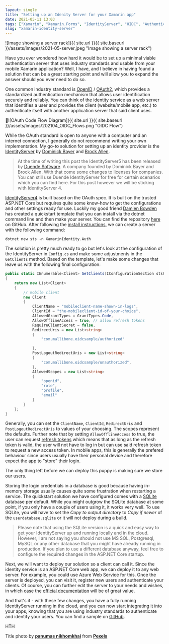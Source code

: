 ```yaml
---
layout: single
title: "Setting up an Idenity Server for your Xamarin app"
date: 2021-05-11 13:03
tags: ["Xamarin", "Xamarin.Forms", "IdentityServer", "OIDC", "Authentication"]
slug: "xamarin-identity-server"
---
```


![Image showing a server rack]({{ site.url }}{{ site.baseurl }}/assets/images/2021-05-server.jpeg "Image showing a server rack")

Have you ever wondered how hard it would be to set up a minimal viable authentication server that uses industry standards and usable from your mobile Xamarin application? Well, I have, and I believe in having found a solution that can be a great starting point and will allow you to expand the answer should you ever need to do so.

One common industry standard is [OpenID](https://openid.net/developers/specs/) / [OAuth2](https://tools.ietf.org/html/rfc6749), which provides a standardized authentication mechanism that allows user identification securely and reliably. You can think of the identity service as a web server that identifies a user and provides the client (website/mobile app, etc.) to authenticate itself with another application server that said client uses. 

![OAuth Code Flow Diagram]({{ site.url }}{{ site.baseurl }}/assets/images/202104_OIDC_Flows.png "OIDC Flow")

While the OAuth standard is open to anyone with a computer and an internet connection, I generally do not recommend writing your own implementation. My go-to solution for setting up an identity provider is the [IdentityServer](https://identityserver4.readthedocs.io/en/latest/) by [Dominick Bayer](https://twitter.com/leastprivilege) and [Brock Allen](https://twitter.com/BrockLAllen).

> At the time of writing this post the IdentityServer5 has been released by [Duende Software](https://duendesoftware.com/). A company founded by Dominick Bayer and Brock Allen. With that come some changes to licenses for companies. You can still use Duende IdentityServer for free for certain scenarios which you can find here. For this post however we will be sticking with IdentityServer 4.
>

[IdentityServer4](https://github.com/IdentityServer/IdentityServer4) is built based on the OAuth spec. It is built on the trusted ASP.NET Core but requires quite some know-how to get the configurations and other settings ready for use. Luckily my good friend [Damien Bowden](https://twitter.com/damien_bod) has created a quickstart template that you can install via the dotnet command line and then make your server. You can find the repository [here](https://github.com/damienbod/IdentityServer4AspNetCoreIdentityTemplate) on GitHub. After following the [install instructions](https://github.com/damienbod/IdentityServer4AspNetCoreIdentityTemplate#using-the-template), we can create a server with the following command:

    dotnet new sts -n XamarinIdentity.Auth

The solution is pretty much ready to go but let\'s look at the configuration of the IdentityServer in `Config.cs` and make some adjustments in the `GetClients` method. Based on the template, let\'s make some changes that leave us with the following final configuration:

```c#
public static IEnumerable<Client> GetClients(IConfigurationSection stsConfig)
{
    return new List<Client>
    {
        // mobile client
        new Client
        {
            ClientName = "mobileclient-name-shown-in-logs",
            ClientId = "the-mobileclient-id-of-your-choice",
            AllowedGrantTypes = GrantTypes.Code,
            AllowOfflineAccess = true, // allow refresh tokens
            RequireClientSecret = false,
            RedirectUris = new List<string>
            {
                "com.mallibone.oidcsample/authorized"

            },
            PostLogoutRedirectUris = new List<string>
            {
                "com.mallibone.oidcsample/unauthorized",
            },
            AllowedScopes = new List<string>
            {
                "openid",
                "role",
                "profile",
                "email"
            }
        }
    };
}
```

Generally, you can set the `ClientName`, `ClientId`, `RedirectUris` and `PostLogoutRedirectUris` to values of your choosing. The scopes represent the defaults. Further note that by setting `AllowOfflineAccess` to true, the user can request [refresh tokens](https://identityserver4.readthedocs.io/en/latest/topics/refresh_tokens.html) which means that as long as the refresh token is valid, the user will not have to log in but can use said refresh token to request a new access token. In mobile apps, this is generally the prefered behaviour since users usually have their personal device and therefore expect the app to \"store\" their login.

The only thing left before we can deploy this puppy is making sure we store our users.

Storing the login credentials in a database is good because having in-memory storage usually causes quite some frustration when restarting a service. The quickstart solution we have configured comes with a [SQLite](https://sqlite.org/index.html) database per default. While you might outgrow the SQLite database at some point, if you only have a couple of users using it, it works very well. To use SQLite, you will have to set the *Copy to output directory* to *Copy if newer* of the `userdatabase.sqlite` or it will not deploy during a build.

> Please note that using the SQLite version is a quick and easy way to get your IdentityServer up and running locally and in the cloud. However, I am not saying you should not use MS SQL, Postgresql, MySQL or any other database that you might have already running in production. If you plan to use a different database anyway, feel free to configure the required changes in the ASP.NET Core startup.

Next, we will want to deploy our solution so a client can call it. Since the identity service is an ASP.NET Core web app, we can deploy it to any web server. For example, you could use Azure Web Service for this. Once the server is deployed, you can visit it, register new users and authenticate your clients. Of course, you can further edit the server to your needs and wishes, in which case the [official documentation](https://identityserver4.readthedocs.io/en/latest/) will be of great value.

And that\'s it - with these few changes, you have a fully running IdentityServer running in the cloud, and you can now start integrating it into your apps, knowing that you are using industry standards to authenticate and identify your users. You can find a sample on [GitHub](https://github.com/mallibone/XamarinIdentity101/tree/main/XamarinIdentity.Auth).

HTH

Title photo by **[panumas nikhomkhai](https://www.pexels.com/@cookiecutter?utm_content=attributionCopyText&utm_medium=referral&utm_source=pexels)** from **[Pexels](https://www.pexels.com/photo/black-and-gray-mining-rig-1148820/?utm_content=attributionCopyText&utm_medium=referral&utm_source=pexels)**